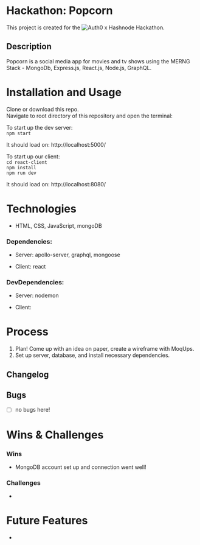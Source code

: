 # Hackathon: Popcorn

This project is created for the ![Auth0 x Hashnode Hackathon](https://townhall.hashnode.com/auth0-hackathon?source=newsletter).

## Description 
Popcorn is a social media app for movies and tv shows using the MERNG Stack - MongoDb, Express.js, React.js, Node.js, GraphQL.

# Installation and Usage
Clone or download this repo.    
Navigate to root directory of this repository and open the terminal:   

To start up the dev server:     
`npm start`

It should load on: http://localhost:5000/

To start up our client:   
`cd react-client`   
`npm install`     
`npm run dev`   

It should load on: http://localhost:8080/

# Technologies
- HTML, CSS, JavaScript, mongoDB

### Dependencies: 
   - Server: apollo-server, graphql, mongoose
   
   - Client: react

### DevDependencies:
   - Server: nodemon
   
   - Client: 

# Process 
1. Plan! Come up with an idea on paper, create a wireframe with MoqUps.
2. Set up server, database, and install necessary dependencies.

## Changelog


## Bugs
- [ ] no bugs here!
 
# Wins & Challenges

### Wins
- MongoDB account set up and connection went well!

### Challenges  
- 

# Future Features
- 

